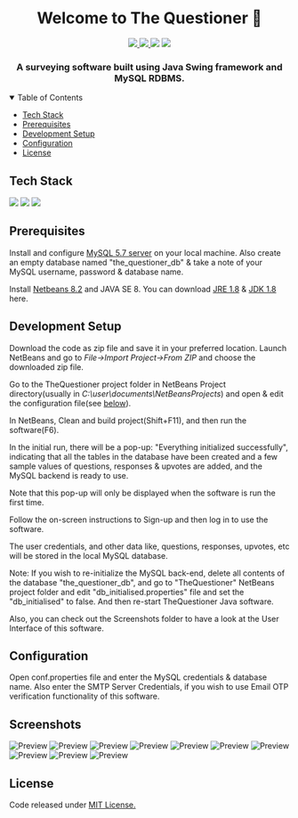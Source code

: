 <h1 align="center">Welcome to The Questioner 👋</h1>
<p align="center">
  
  <a aria-label="GitHub issues" href="https://github.com/ausaf007/TheQuestioner/issues" target="_blank">
    <img src="https://img.shields.io/github/issues/ausaf007/TheQuestioner?style=for-the-badge" />
  </a>
  <a aria-label="GitHub license" href="https://github.com/ausaf007/TheQuestioner/blob/master/LICENSE" target="_blank">
    <img src="https://img.shields.io/badge/LICENSE-MIT-brightgreen?style=for-the-badge" />
  </a>
  <a aria-label="Build Status" target="_blank">
    <img src="https://img.shields.io/badge/build-passing-brightgreen?style=for-the-badge" />
  </a>
  <a aria-label="linkedin-shield" href="https://www.linkedin.com/in/md-ausaf-rashid/" target="_blank">
    <img src="https://img.shields.io/badge/-LinkedIn-black.svg?style=for-the-badge&logo=linkedin&colorB=555" />
  </a>
  
<!-- [![GitHub issues](https://img.shields.io/github/issues/ausaf007/TheQuestioner?style=for-the-badge)](https://github.com/ausaf007/TheQuestioner/issues)
[![GitHub license](https://img.shields.io/github/license/ausaf007/TheQuestioner?style=for-the-badge)](https://github.com/ausaf007/TheQuestioner/blob/master/LICENSE)
[![Build Status](https://img.shields.io/badge/build-passing-brightgreen?style=for-the-badge)]()
 -->
</p>

<h3 align="center">A surveying software built using Java Swing framework and MySQL RDBMS.</h3>

<!-- TABLE OF CONTENTS -->
<details open>
  <summary>Table of Contents</summary>
  <ul>
    <li><a href="#tech-stack">Tech Stack</a></li>
    <li><a href="#prerequisites">Prerequisites</a></li>
    <li><a href="#development-setup">Development Setup</a></li>
    <li><a href="#configuration">Configuration</a></li>
    <li><a href="#license">License</a></li>
  </ul>
</details>

## Tech Stack

[![](https://img.shields.io/badge/Built_with-Java-red?style=for-the-badge&logo=Java)](https://www.java.com/)
[![](https://img.shields.io/badge/Built_with-MySQL-orange?style=for-the-badge&logo=MySQL)](https://www.mysql.com/)
[![](https://img.shields.io/badge/Built_with-Swing%20Framework-red?style=for-the-badge&logo=Java)](https://docs.oracle.com/javase/7/docs/api/javax/swing/package-summary.html)

## Prerequisites

Install and configure [MySQL 5.7 server](https://dev.mysql.com/downloads/mysql/5.7.html) on your local machine. Also create an empty database named "the_questioner_db" & take a note of your MySQL username, password & database name.

Install [Netbeans 8.2](https://netbeans.org/downloads/old/8.2/) and JAVA SE 8.
You can download [JRE 1.8](https://www.oracle.com/java/technologies/javase-jre8-downloads.html) & [JDK 1.8](https://www.oracle.com/java/technologies/javase/javase-jdk8-downloads.html) here.

## Development Setup

Download the code as zip file and save it in your preferred location.
Launch NetBeans and go to *File->Import Project->From ZIP* and choose the downloaded zip file.

Go to the TheQuestioner project folder in NetBeans Project directory(usually in *C:\user\documents\NetBeansProjects*) and open & edit the configuration file(see [below](#Configuration)).

In NetBeans, Clean and build project(Shift+F11), and then run the software(F6).

In the initial run, there will be a pop-up: "Everything initialized successfully", indicating that all the tables in the database have been created and a few sample values of questions, responses & upvotes are added, and the MySQL backend is ready to use. 

Note that this pop-up will only be displayed when the software is run the first time. 

Follow the on-screen instructions to Sign-up and then log in to use the software.

The user credentials, and other data like, questions, responses, upvotes, etc will be stored in the local MySQL database. 

Note: If you wish to re-initialize the MySQL back-end, delete all contents of the database "the_questioner_db", and go to "TheQuestioner" NetBeans project folder and edit "db_initialised.properties" file and set the "db_initialised" to false. And then re-start TheQuestioner Java software.

Also, you can check out the Screenshots folder to have a look at the User Interface of this software.

## Configuration

Open conf.properties file and enter the MySQL credentials & database name.
Also enter the SMTP Server Credentials, if you wish to use Email OTP verification functionality of this software.

## Screenshots
![Preview](./Screenshots/SignUp_Part1.png)
![Preview](./Screenshots/SignUp_Part2a.png)
![Preview](./Screenshots/SignUp_Part2b.png)
![Preview](./Screenshots/SignUp_Part3a.png)
![Preview](./Screenshots/UI_0.png)
![Preview](./Screenshots/UI_1.png)
![Preview](./Screenshots/UI_2.png)
![Preview](./Screenshots/UI_3.png)
![Preview](./Screenshots/UI_4.png)
![Preview](./Screenshots/UI_5.png)

## License
Code released under [MIT License.](https://choosealicense.com/licenses/mit/)
